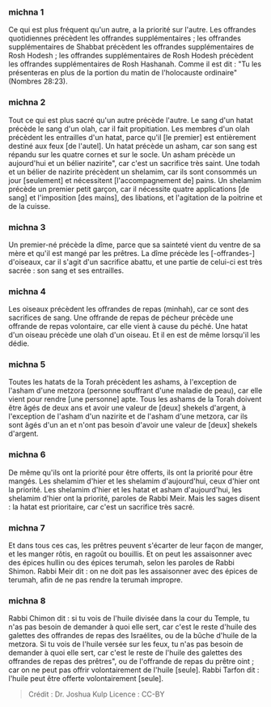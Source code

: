 
### michna 1
Ce qui est plus fréquent qu'un autre, a la priorité sur l'autre. Les offrandes quotidiennes précèdent les offrandes supplémentaires ; les offrandes supplémentaires de Shabbat précèdent les offrandes supplémentaires de Rosh Hodesh ; les offrandes supplémentaires de Rosh Hodesh précèdent les offrandes supplémentaires de Rosh Hashanah. Comme il est dit : "Tu les présenteras en plus de la portion du matin de l'holocauste ordinaire" (Nombres 28:23).

### michna 2
Tout ce qui est plus sacré qu'un autre précède l'autre. Le sang d'un hatat précède le sang d'un olah, car il fait propitiation. Les membres d'un olah précèdent les entrailles d'un hatat, parce qu'il [le premier] est entièrement destiné aux feux [de l'autel]. Un hatat précède un asham, car son sang est répandu sur les quatre cornes et sur le socle. Un asham précède un aujourd'hui et un bélier nazirite", car c'est un sacrifice très saint. Une todah et un bélier de nazirite précèdent un shelamim, car ils sont consommés un jour [seulement] et nécessitent [l'accompagnement de] pains. Un shelamim précède un premier petit garçon, car il nécessite quatre applications [de sang] et l'imposition [des mains], des libations, et l'agitation de la poitrine et de la cuisse.

### michna 3
Un premier-né précède la dîme, parce que sa sainteté vient du ventre de sa mère et qu'il est mangé par les prêtres. La dîme précède les [-offrandes-] d'oiseaux, car il s'agit d'un sacrifice abattu, et une partie de celui-ci est très sacrée : son sang et ses entrailles.

### michna 4
Les oiseaux précèdent les offrandes de repas (minhah), car ce sont des sacrifices de sang. Une offrande de repas de pécheur précède une offrande de repas volontaire, car elle vient à cause du péché. Une hatat d'un oiseau précède une olah d'un oiseau. Et il en est de même lorsqu'il les dédie.

### michna 5
Toutes les hatats de la Torah précèdent les ashams, à l'exception de l'asham d'une metzora (personne souffrant d'une maladie de peau), car elle vient pour rendre [une personne] apte. Tous les ashams de la Torah doivent être âgés de deux ans et avoir une valeur de [deux] shekels d'argent, à l'exception de l'asham d'un nazirite et de l'asham d'une metzora, car ils sont âgés d'un an et n'ont pas besoin d'avoir une valeur de [deux] shekels d'argent.

### michna 6
De même qu'ils ont la priorité pour être offerts, ils ont la priorité pour être mangés. Les shelamim d'hier et les shelamim d'aujourd'hui, ceux d'hier ont la priorité. Les shelamim d'hier et les hatat et asham d'aujourd'hui, les shelamim d'hier ont la priorité, paroles de Rabbi Meir. Mais les sages disent : la hatat est prioritaire, car c'est un sacrifice très sacré.

### michna 7
Et dans tous ces cas, les prêtres peuvent s'écarter de leur façon de manger, et les manger rôtis, en ragoût ou bouillis. Et on peut les assaisonner avec des épices hullin ou des épices terumah, selon les paroles de Rabbi Shimon. Rabbi Meir dit : on ne doit pas les assaisonner avec des épices de terumah, afin de ne pas rendre la terumah impropre.

### michna 8
Rabbi Chimon dit : si tu vois de l'huile divisée dans la cour du Temple, tu n'as pas besoin de demander à quoi elle sert, car c'est le reste d'huile des galettes des offrandes de repas des Israélites, ou de la bûche d'huile de la metzora. Si tu vois de l'huile versée sur les feux, tu n'as pas besoin de demander à quoi elle sert, car c'est le reste de l'huile des galettes des offrandes de repas des prêtres", ou de l'offrande de repas du prêtre oint ; car on ne peut pas offrir volontairement de l'huile [seule]. Rabbi Tarfon dit : l'huile peut être offerte volontairement [seule].

>Crédit : Dr. Joshua Kulp
>Licence : CC-BY